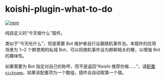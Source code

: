 # koishi-plugin-what-to-do

[![npm](https://img.shields.io/npm/v/koishi-plugin-what-to-do?style=flat-square)](https://www.npmjs.com/package/koishi-plugin-what-to-do)

纯自定义的“今天做什么”插件。

类似于“今天吃什么”，但是需要 Bot 维护者自行设置随机事件池。本插件的应用场景为 1~2 个群使用的私域 Bot，可以将随机事件设为群聊相关的梗，以增强 Bot 的趣味性。

如果需要为 Bot 指定对自己的称呼，而不是返回“Koishi 推荐你做……”，请[配置 `nickname`](https://koishi.chat/zh-CN/api/core/app.html#options-nickname)。如果该配置项为一个数组，插件会自动取第一个值。
